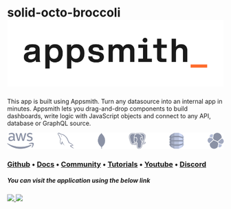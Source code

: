 # solid-octo-broccoli![](https://raw.githubusercontent.com/appsmithorg/appsmith/release/static/appsmith_logo_primary.png)

This app is built using Appsmith. Turn any datasource into an internal app in minutes. Appsmith lets you drag-and-drop components to build dashboards, write logic with JavaScript objects and connect to any API, database or GraphQL source.

![](https://raw.githubusercontent.com/appsmithorg/appsmith/release/static/images/integrations.png)

### [Github](https://github.com/appsmithorg/appsmith) • [Docs](https://docs.appsmith.com/?utm_source=github&utm_medium=social&utm_content=appsmith_docs&utm_campaign=null&utm_term=appsmith_docs) • [Community](https://community.appsmith.com/) • [Tutorials](https://github.com/appsmithorg/appsmith/tree/update/readme#tutorials) • [Youtube](https://www.youtube.com/appsmith) • [Discord](https://discord.gg/rBTTVJp)

##### You can visit the application using the below link

###### [![](https://assets.appsmith.com/git-sync/Buttons.svg) ](http://ec2-3-108-64-217.ap-south-1.compute.amazonaws.com/applications/624e750480fe9f1eb9d6b925/pages/624e750480fe9f1eb9d6b928) [![](https://assets.appsmith.com/git-sync/Buttons2.svg)](http://ec2-3-108-64-217.ap-south-1.compute.amazonaws.com/applications/624e750480fe9f1eb9d6b925/pages/624e750480fe9f1eb9d6b928/edit)
